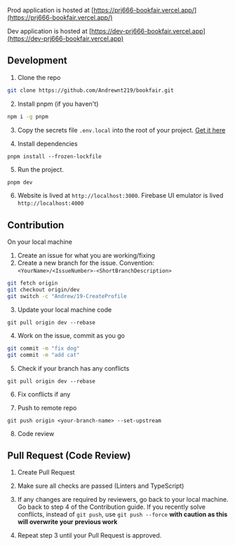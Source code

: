 Prod application is hosted at [https://prj666-bookfair.vercel.app/](https://prj666-bookfair.vercel.app/)

Dev application is hosted at [https://dev-prj666-bookfair.vercel.app](https://dev-prj666-bookfair.vercel.app)

## Development

1. Clone the repo

```bash
git clone https://github.com/Andrewnt219/bookfair.git
```

2. Install pnpm (if you haven't)

```bash
npm i -g pnpm
```

3. Copy the secrets file `.env.local` into the root of your project. [Get it here](https://seneca.sharepoint.com/:u:/r/sites/Spring2022-PRJ666NBB-Team05/Shared%20Documents/Team%2005/.env.local?csf=1&web=1&e=TWPxt4)

4. Install dependencies

```
pnpm install --frozen-lockfile
```

5. Run the project.

```bash
pnpm dev
```

6. Website is lived at `http://localhost:3000`. Firebase UI emulator is lived `http://localhost:4000`

## Contribution

On your local machine

1. Create an issue for what you are working/fixing
2. Create a new branch for the issue. Convention: `<YourName>/<IssueNumber>-<ShortBranchDescription>`

```bash
git fetch origin
git checkout origin/dev
git switch -c "Andrew/19-CreateProfile
```

3. Update your local machine code

```
git pull origin dev --rebase
```

4. Work on the issue, commit as you go

```bash
git commit -m "fix dog"
git commit -m "add cat"
```

5. Check if your branch has any conflicts

```
git pull origin dev --rebase
```

6. Fix conflicts if any

7. Push to remote repo

```
git push origin <your-branch-name> --set-upstream
```

8. Code review

## Pull Request (Code Review)

1. Create Pull Request

2. Make sure all checks are passed (Linters and TypeScript)

3. If any changes are required by reviewers, go back to your local machine. Go back to step 4 of the Contribution guide. If you recently solve conflicts, instead of `git push`, use `git push --force` **with caution as this will overwrite your previous work**

4. Repeat step 3 until your Pull Request is approved.
